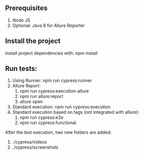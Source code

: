 ## Prerequisites

1. Node JS
2. Optional: Java 8 for Allure Reporter

## Install the project

Install project dependencies with: npm install

## Run tests:

1. Using Runner: npm run cypress:runner
2. Allure Report: 
   1. npm run cypress:execution-allure
   2. npm run allure:report
   3. allure open
3. Standard execution: npm run cypress:execution
4. Standard execution based on tags (not integrated with allure):
   1. npm run cypress:e2e
   2. npm run cypress:functional

After the test execution, two new folders are added:
1. ./cypress/videos
2. ./cypress/screenshots